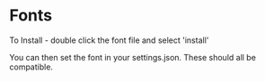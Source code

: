 # Fonts

To Install - double click the font file and select 'install'

You can then set the font in your settings.json. These should all be compatible.